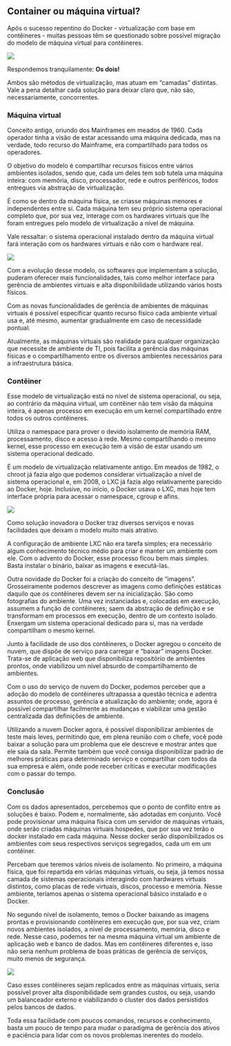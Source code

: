 ## Container ou máquina virtual?

Após o sucesso repentino do Docker - virtualização com base em contêineres - muitas pessoas têm se questionado sobre possível migração do modelo de máquina virtual para contêineres.

![](images/contaier_vm.png)

Respondemos tranquilamente: **Os dois!**

Ambos são métodos de virtualização, mas atuam em “camadas” distintas. Vale a pena detalhar cada solução para deixar claro que, não são, necessariamente, concorrentes.

### Máquina virtual

Conceito antigo, oriundo dos Mainframes em meados de 1960. Cada operador tinha a visão de estar acessando uma máquina dedicada, mas na verdade, todo recurso do Mainframe, era compartilhado para todos os operadores.

O objetivo do modelo é compartilhar recursos físicos entre vários ambientes isolados, sendo que, cada um deles tem sob tutela uma máquina inteira: com memória, disco, processador, rede e outros periféricos, todos entregues via abstração de virtualização.

É como se dentro da máquina física, se criasse máquinas menores e independentes entre sí. Cada máquina tem seu próprio sistema operacional completo que, por sua vez, interage com os hardwares virtuais que lhe foram entregues pelo modelo de virtualização a nível de máquina.

Vale ressaltar: o sistema operacional instalado dentro da máquina virtual fará interação com os hardwares virtuais e não com o hardware real.

![](images/vm.png)

Com a evolução desse modelo, os softwares que implementam a solução, puderam oferecer mais funcionalidades, tais como melhor interface para gerência de ambientes virtuais e alta disponibilidade utilizando vários hosts físicos.

Com as novas funcionalidades de gerência de ambientes de máquinas virtuais é possível especificar quanto recurso físico cada ambiente virtual usa e, até mesmo, aumentar gradualmente em caso de necessidade pontual.

Atualmente, as máquinas virtuais são realidade para qualquer organização que necessite de ambiente de TI, pois facilita a gerência das máquinas físicas e o compartilhamento entre os diversos ambientes necessários para a infraestrutura básica.

### Contêiner

Esse modelo de virtualização está no nível de sistema operacional, ou seja, ao contrário da máquina virtual, um contêiner não tem visão da máquina inteira, é apenas processo em execução em um kernel compartilhado entre todos os outros contêineres.

Utiliza o namespace para prover o devido isolamento de memória RAM, processamento, disco e acesso à rede. Mesmo compartilhando o mesmo kernel, esse processo em execução tem a visão de estar usando um sistema operacional dedicado.

É um modelo de virtualização relativamente antigo. Em meados de 1982, o chroot já fazia algo que podemos considerar virtualização a nível de sistema operacional e, em 2008, o LXC já fazia algo relativamente parecido ao Docker, hoje. Inclusive, no início, o Docker usava o LXC, mas hoje tem interface própria para acessar o namespace, cgroup e afins.

![](images/container_vm2.png)

Como solução inovadora o Docker traz diversos serviços e novas facilidades que deixam o modelo muito mais atrativo.

A configuração de ambiente LXC não era tarefa simples; era necessário algum conhecimento técnico médio para criar e manter um ambiente com ele. Com o advento do Docker, esse processo ficou bem mais simples. Basta instalar o binário, baixar as imagens e executá-las.

Outra novidade do Docker foi a criação do conceito de “imagens”. Grosseiramente podemos descrever as imagens como definições estáticas daquilo que os contêineres devem ser na inicialização. São como fotografias do ambiente. Uma vez instanciadas e, colocadas em execução, assumem a função de contêineres; saem da abstração de definição e se transformam em processos em execução, dentro de um contexto isolado. Enxergam um sistema operacional dedicado para sí, mas na verdade compartilham o mesmo kernel.

Junto à facilidade de uso dos contêineres, o Docker agregou o conceito de nuvem, que dispõe de serviço para carregar e “baixar” imagens Docker. Trata-se de aplicação web que disponibiliza repositório de ambientes prontos, onde viabilizou um nível absurdo de compartilhamento de ambientes.

Com o uso do serviço de nuvem do Docker, podemos perceber que a adoção do modelo de contêineres ultrapassa a questão técnica e adentra assuntos de processo, gerência e atualização do ambiente; onde, agora é possível compartilhar facilmente as mudanças e viabilizar uma gestão centralizada das definições de ambiente.

Utilizando a nuvem Docker agora, é possível disponibilizar ambientes de teste mais leves, permitindo que, em plena reunião com o chefe, você pode baixar a solução para um problema que ele descreve e mostrar antes que ele saia da sala. Permite também que você consiga disponibilizar padrão de melhores práticas para determinado serviço e compartilhar com todos da sua empresa e além, onde pode receber críticas e executar modificações com o passar do tempo.

### Conclusão

Com os dados apresentados, percebemos que o ponto de conflito entre as soluções é baixo. Podem e, normalmente, são adotadas em conjunto. Você pode provisionar uma máquina física com um servidor de máquinas virtuais, onde serão criadas máquinas virtuais hospedes, que por sua vez terão o docker instalado em cada máquina. Nesse docker serão disponibilizados os ambientes com seus respectivos serviços segregados, cada um em um contêiner.

Percebam que teremos vários níveis de isolamento. No primeiro, a máquina física, que foi repartida em várias máquinas virtuais, ou seja, já temos nossa camada de sistemas operacionais interagindo com hardwares virtuais distintos, como placas de rede virtuais, discos, processo e memória. Nesse ambiente, teríamos apenas o sistema operacional básico instalado e o Docker.

No segundo nível de isolamento, temos o Docker baixando as imagens prontas e provisionando contêineres em execução que, por sua vez, criam novos ambientes isolados, a nível de processamento, memória, disco e rede. Nesse caso, podemos ter na mesma máquina virtual um ambiente de aplicação web e banco de dados. Mas em contêineres diferentes e, isso não seria nenhum problema de boas práticas de gerência de serviços, muito menos de segurança.

![](images/maquinavirtual_e_containers.png)

Caso esses contêineres sejam replicados entre as máquinas virtuais, seria possível prover alta disponibilidade sem grandes custos, ou seja, usando um balanceador externo e viabilizando o cluster dos dados persistidos pelos bancos de dados.

Toda essa facilidade com poucos comandos, recursos e conhecimento, basta um pouco de tempo para mudar o paradigma de gerência dos ativos e paciência para lidar com os novos problemas inerentes do modelo.
